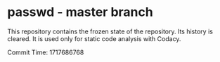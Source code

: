 # passwd - master branch

This repository contains the frozen state of the repository.
Its history is cleared. It is used only for static code
analysis with Codacy.

Commit Time: 1717686768